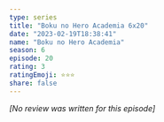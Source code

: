 ```yaml
---
type: series
title: "Boku no Hero Academia 6x20"
date: "2023-02-19T18:38:41"
name: "Boku no Hero Academia"
season: 6
episode: 20
rating: 3
ratingEmoji: ⭐️⭐️⭐️
share: false
---
```


_[No review was written for this episode]_
